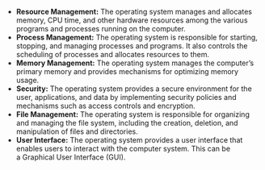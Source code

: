 - **Resource Management:** The operating system manages and allocates memory, CPU time, and other hardware resources among the various programs and processes running on the computer.
- **Process Management:** The operating system is responsible for starting, stopping, and managing processes and programs. It also controls the scheduling of processes and allocates resources to them.
- **Memory Management:** The operating system manages the computer’s primary memory and provides mechanisms for optimizing memory usage.
- **Security:** The operating system provides a secure environment for the user, applications, and data by implementing security policies and mechanisms such as access controls and encryption.
- **File Management:** The operating system is responsible for organizing and managing the file system, including the creation, deletion, and manipulation of files and directories.
- **User Interface:** The operating system provides a user interface that enables users to interact with the computer system. This can be a Graphical User Interface (GUI).